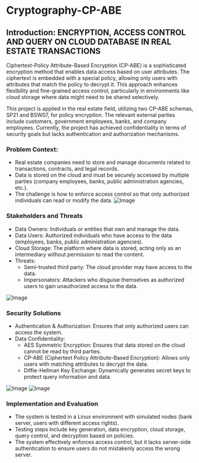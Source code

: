 # Cryptography-CP-ABE
## Introduction: ENCRYPTION, ACCESS CONTROL AND QUERY ON CLOUD DATABASE IN REAL ESTATE TRANSACTIONS 

Ciphertext-Policy Attribute-Based Encryption (CP-ABE) is a sophisticated encryption method that enables data access based on user attributes. The ciphertext is embedded with a special policy, allowing only users with attributes that match the policy to decrypt it. This approach enhances flexibility and fine-grained access control, particularly in environments like cloud storage where data might need to be shared selectively.

This project is applied in the real estate field, utilizing two CP-ABE schemas, SP21 and BSW07, for policy encryption. The relevant external parties include customers, government employees, banks, and company employees. Currently, the project has achieved confidentiality in terms of security goals but lacks authentication and authorization mechanisms.
### Problem Context:
* Real estate companies need to store and manage documents related to transactions, contracts, and legal records.
* Data is stored on the cloud and must be securely accessed by multiple parties (company employees, banks, public administration agencies, etc.).
* The challenge is how to enforce access control so that only authorized individuals can read or modify the data.
![Image](https://github.com/user-attachments/assets/919df18e-8efe-49fe-ba64-7516fce4c978)

### Stakeholders and Threats
* Data Owners: Individuals or entities that own and manage the data.
* Data Users: Authorized individuals who have access to the data (employees, banks, public administration agencies).
* Cloud Storage: The platform where data is stored, acting only as an intermediary without permission to read the content.
* Threats:
  - Semi-trusted third party: The cloud provider may have access to the data.
  - Impersonators: Attackers who disguise themselves as authorized users to gain unauthorized access to the data.

 ![Image](https://github.com/user-attachments/assets/c3c3d8f8-2ee5-411d-98a2-db105c5deccd)

 ### Security Solutions
* Authentication & Authorization: Ensures that only authorized users can access the system.
* Data Confidentiality:
  * AES Symmetric Encryption: Ensures that data stored on the cloud cannot be read by third parties.
  * CP-ABE (Ciphertext Policy Attribute-Based Encryption): Allows only users with matching attributes to decrypt the data.
  * Diffie-Hellman Key Exchange: Dynamically generates secret keys to protect query information and data.
 
![Image](https://github.com/user-attachments/assets/91724e99-09f0-45e6-936a-92083907d854)
![Image](https://github.com/user-attachments/assets/7da71bfa-1712-490c-81ba-15241bdffdc4)

### Implementation and Evaluation
* The system is tested in a Linux environment with simulated nodes (bank server, users with different access rights).
* Testing steps include key generation, data encryption, cloud storage, query control, and decryption based on policies.
* The system effectively enforces access control, but it lacks server-side authentication to ensure users do not mistakenly access the wrong server.
